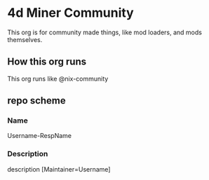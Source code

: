 # 4d Miner Community

This org is for community made things, like mod loaders, and mods themselves.

## How this org runs
This org runs like @nix-community

## repo scheme
### Name
Username-RespName
### Description
description [Maintainer=Username]



